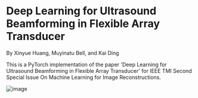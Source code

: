 # Deep Learning for Ultrasound Beamforming in Flexible Array Transducer

By Xinyue Huang, Muyinatu Bell, and Kai Ding

This is a PyTorch implementation of the paper 'Deep Learning for Ultrasound Beamforming in Flexible Array Transducer' for IEEE TMI Second Special Issue On Machine Learning for Image Reconstructions.

![image](https://github.com/PickleJerry/Flexible_Array_DNN/tree/main/Figure/pipeline.png)

